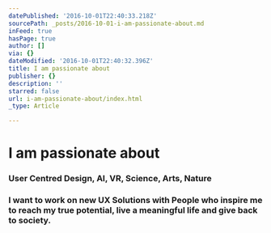 ```yaml
---
datePublished: '2016-10-01T22:40:33.218Z'
sourcePath: _posts/2016-10-01-i-am-passionate-about.md
inFeed: true
hasPage: true
author: []
via: {}
dateModified: '2016-10-01T22:40:32.396Z'
title: I am passionate about
publisher: {}
description: ''
starred: false
url: i-am-passionate-about/index.html
_type: Article

---
```

# I am passionate about

### **User Centred Design, AI, VR, Science, Arts, Nature**

### I want to work on new UX Solutions with People who inspire me to reach my true potential, live a meaningful life and give back to society.